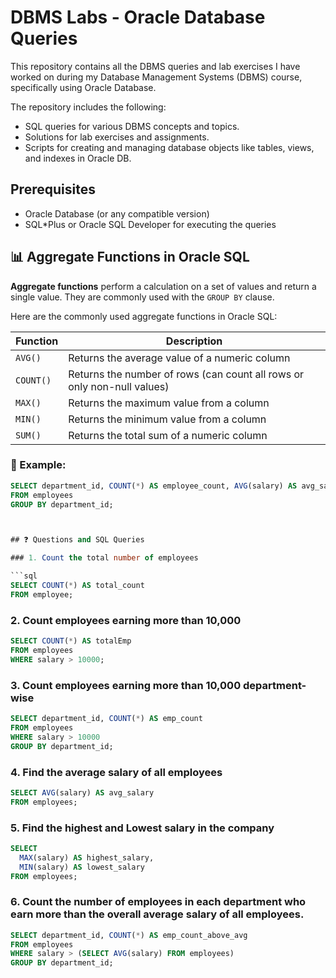 # DBMS Labs - Oracle Database Queries

This repository contains all the DBMS queries and lab exercises I have worked on during my Database Management Systems (DBMS) course, specifically using Oracle Database.

The repository includes the following:

- SQL queries for various DBMS concepts and topics.
- Solutions for lab exercises and assignments.
- Scripts for creating and managing database objects like tables, views, and indexes in Oracle DB.


## Prerequisites

- Oracle Database (or any compatible version)
- SQL*Plus or Oracle SQL Developer for executing the queries


## 📊 Aggregate Functions in Oracle SQL

**Aggregate functions** perform a calculation on a set of values and return a single value. They are commonly used with the `GROUP BY` clause.

Here are the commonly used aggregate functions in Oracle SQL:

| Function | Description |
|----------|-------------|
| `AVG()`  | Returns the average value of a numeric column |
| `COUNT()` | Returns the number of rows (can count all rows or only non-null values) |
| `MAX()`  | Returns the maximum value from a column |
| `MIN()`  | Returns the minimum value from a column |
| `SUM()`  | Returns the total sum of a numeric column |


### 🧪 Example:

```sql
SELECT department_id, COUNT(*) AS employee_count, AVG(salary) AS avg_salary
FROM employees
GROUP BY department_id;



## ❓ Questions and SQL Queries

### 1. Count the total number of employees

```sql
SELECT COUNT(*) AS total_count 
FROM employee;
```

### 2. Count employees earning more than 10,000
```sql
SELECT COUNT(*) AS totalEmp
FROM employees
WHERE salary > 10000;
```

### 3. Count employees earning more than 10,000 department-wise
```sql
SELECT department_id, COUNT(*) AS emp_count
FROM employees
WHERE salary > 10000
GROUP BY department_id;
```

### 4. Find the average salary of all employees
```sql
SELECT AVG(salary) AS avg_salary
FROM employees;

```

### 5. Find the highest and Lowest salary in the company
```sql
SELECT 
  MAX(salary) AS highest_salary,
  MIN(salary) AS lowest_salary
FROM employees;
```

### 6. Count the number of employees in each department who earn more than the overall average salary of all employees.
```sql
SELECT department_id, COUNT(*) AS emp_count_above_avg
FROM employees
WHERE salary > (SELECT AVG(salary) FROM employees)
GROUP BY department_id;
```